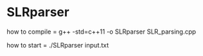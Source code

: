 # SLRparser

how to compile = 
g++ -std=c++11 -o SLRparser SLR_parsing.cpp

how to start =
 ./SLRparser input.txt         